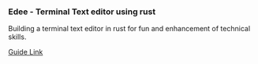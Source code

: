 ### Edee - Terminal Text editor using rust

Building a terminal text editor in rust for fun and enhancement of technical skills.



[Guide Link](https://flenker.blog/hecto/)